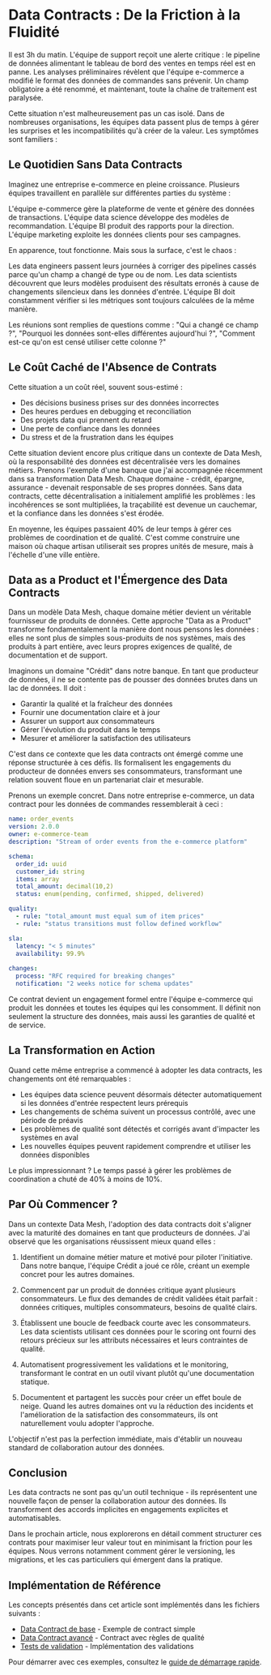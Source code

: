 # Data Contracts : De la Friction à la Fluidité

Il est 3h du matin. L'équipe de support reçoit une alerte critique : le pipeline de données alimentant le tableau de bord des ventes en temps réel est en panne. Les analyses préliminaires révèlent que l'équipe e-commerce a modifié le format des données de commandes sans prévenir. Un champ obligatoire a été renommé, et maintenant, toute la chaîne de traitement est paralysée.

Cette situation n'est malheureusement pas un cas isolé. Dans de nombreuses organisations, les équipes data passent plus de temps à gérer les surprises et les incompatibilités qu'à créer de la valeur. Les symptômes sont familiers :

## Le Quotidien Sans Data Contracts

Imaginez une entreprise e-commerce en pleine croissance. Plusieurs équipes travaillent en parallèle sur différentes parties du système :

L'équipe e-commerce gère la plateforme de vente et génère des données de transactions. L'équipe data science développe des modèles de recommandation. L'équipe BI produit des rapports pour la direction. L'équipe marketing exploite les données clients pour ses campagnes.

En apparence, tout fonctionne. Mais sous la surface, c'est le chaos :

Les data engineers passent leurs journées à corriger des pipelines cassés parce qu'un champ a changé de type ou de nom. Les data scientists découvrent que leurs modèles produisent des résultats erronés à cause de changements silencieux dans les données d'entrée. L'équipe BI doit constamment vérifier si les métriques sont toujours calculées de la même manière.

Les réunions sont remplies de questions comme : "Qui a changé ce champ ?", "Pourquoi les données sont-elles différentes aujourd'hui ?", "Comment est-ce qu'on est censé utiliser cette colonne ?"

## Le Coût Caché de l'Absence de Contrats

Cette situation a un coût réel, souvent sous-estimé :

- Des décisions business prises sur des données incorrectes
- Des heures perdues en debugging et reconciliation
- Des projets data qui prennent du retard
- Une perte de confiance dans les données
- Du stress et de la frustration dans les équipes

Cette situation devient encore plus critique dans un contexte de Data Mesh, où la responsabilité des données est décentralisée vers les domaines métiers. Prenons l'exemple d'une banque que j'ai accompagnée récemment dans sa transformation Data Mesh. Chaque domaine - crédit, épargne, assurance - devenait responsable de ses propres données. Sans data contracts, cette décentralisation a initialement amplifié les problèmes : les incohérences se sont multipliées, la traçabilité est devenue un cauchemar, et la confiance dans les données s'est érodée.

En moyenne, les équipes passaient 40% de leur temps à gérer ces problèmes de coordination et de qualité. C'est comme construire une maison où chaque artisan utiliserait ses propres unités de mesure, mais à l'échelle d'une ville entière.

## Data as a Product et l'Émergence des Data Contracts

Dans un modèle Data Mesh, chaque domaine métier devient un véritable fournisseur de produits de données. Cette approche "Data as a Product" transforme fondamentalement la manière dont nous pensons les données : elles ne sont plus de simples sous-produits de nos systèmes, mais des produits à part entière, avec leurs propres exigences de qualité, de documentation et de support.

Imaginons un domaine "Crédit" dans notre banque. En tant que producteur de données, il ne se contente pas de pousser des données brutes dans un lac de données. Il doit :
- Garantir la qualité et la fraîcheur des données
- Fournir une documentation claire et à jour
- Assurer un support aux consommateurs
- Gérer l'évolution du produit dans le temps
- Mesurer et améliorer la satisfaction des utilisateurs

C'est dans ce contexte que les data contracts ont émergé comme une réponse structurée à ces défis. Ils formalisent les engagements du producteur de données envers ses consommateurs, transformant une relation souvent floue en un partenariat clair et mesurable.

Prenons un exemple concret. Dans notre entreprise e-commerce, un data contract pour les données de commandes ressemblerait à ceci :

```yaml
name: order_events
version: 2.0.0
owner: e-commerce-team
description: "Stream of order events from the e-commerce platform"

schema:
  order_id: uuid
  customer_id: string
  items: array
  total_amount: decimal(10,2)
  status: enum(pending, confirmed, shipped, delivered)

quality:
  - rule: "total_amount must equal sum of item prices"
  - rule: "status transitions must follow defined workflow"

sla:
  latency: "< 5 minutes"
  availability: 99.9%
   
changes:
  process: "RFC required for breaking changes"
  notification: "2 weeks notice for schema updates"
```

Ce contrat devient un engagement formel entre l'équipe e-commerce qui produit les données et toutes les équipes qui les consomment. Il définit non seulement la structure des données, mais aussi les garanties de qualité et de service.

## La Transformation en Action

Quand cette même entreprise a commencé à adopter les data contracts, les changements ont été remarquables :

- Les équipes data science peuvent désormais détecter automatiquement si les données d'entrée respectent leurs prérequis
- Les changements de schéma suivent un processus contrôlé, avec une période de préavis
- Les problèmes de qualité sont détectés et corrigés avant d'impacter les systèmes en aval
- Les nouvelles équipes peuvent rapidement comprendre et utiliser les données disponibles

Le plus impressionnant ? Le temps passé à gérer les problèmes de coordination a chuté de 40% à moins de 10%.

## Par Où Commencer ?

Dans un contexte Data Mesh, l'adoption des data contracts doit s'aligner avec la maturité des domaines en tant que producteurs de données. J'ai observé que les organisations réussissent mieux quand elles :

1. Identifient un domaine métier mature et motivé pour piloter l'initiative. Dans notre banque, l'équipe Crédit a joué ce rôle, créant un exemple concret pour les autres domaines.

2. Commencent par un produit de données critique ayant plusieurs consommateurs. Le flux des demandes de crédit validées était parfait : données critiques, multiples consommateurs, besoins de qualité clairs.

3. Établissent une boucle de feedback courte avec les consommateurs. Les data scientists utilisant ces données pour le scoring ont fourni des retours précieux sur les attributs nécessaires et leurs contraintes de qualité.

4. Automatisent progressivement les validations et le monitoring, transformant le contrat en un outil vivant plutôt qu'une documentation statique.

5. Documentent et partagent les succès pour créer un effet boule de neige. Quand les autres domaines ont vu la réduction des incidents et l'amélioration de la satisfaction des consommateurs, ils ont naturellement voulu adopter l'approche.

L'objectif n'est pas la perfection immédiate, mais d'établir un nouveau standard de collaboration autour des données.

## Conclusion

Les data contracts ne sont pas qu'un outil technique - ils représentent une nouvelle façon de penser la collaboration autour des données. Ils transforment des accords implicites en engagements explicites et automatisables.

Dans le prochain article, nous explorerons en détail comment structurer ces contrats pour maximiser leur valeur tout en minimisant la friction pour les équipes. Nous verrons notamment comment gérer le versioning, les migrations, et les cas particuliers qui émergent dans la pratique.

## Implémentation de Référence

Les concepts présentés dans cet article sont implémentés dans les fichiers suivants :

- [Data Contract de base](../../../contracts/customer-domain/order_events.yaml) - Exemple de contract simple
- [Data Contract avancé](../../../contracts/customer-domain/customer_profile_events.yaml) - Contract avec règles de qualité
- [Tests de validation](../../../validation/contract_tests.py) - Implémentation des validations

Pour démarrer avec ces exemples, consultez le [guide de démarrage rapide](../../../README.md#-démarrage-rapide). 